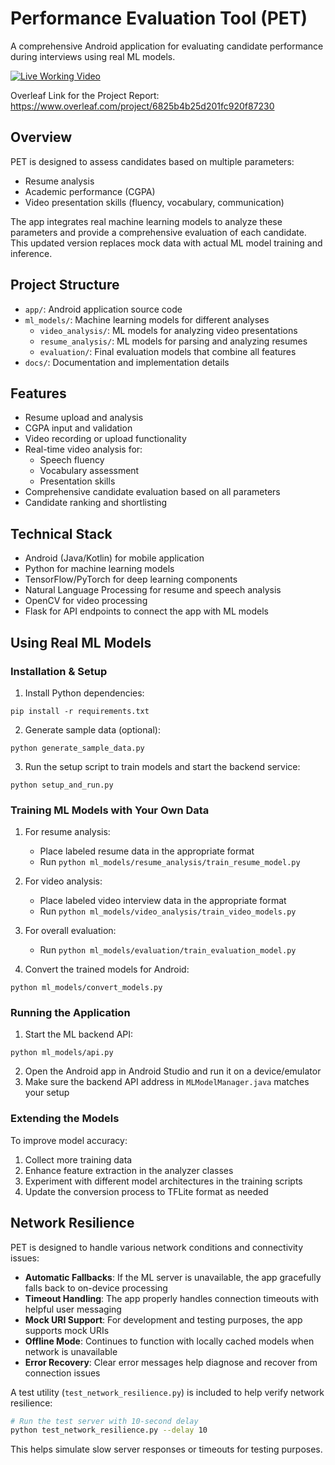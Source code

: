 # Performance Evaluation Tool (PET)

A comprehensive Android application for evaluating candidate performance during interviews using real ML models.

[![Live Working Video](https://github.com/user-attachments/assets/09092d3f-1bd5-4546-b01d-cd11a43e8c0d)](https://drive.google.com/file/d/1soBkk-BFoFTxkaIB4Rg-ydKMeg68UbCO/view?usp=sharing)

Overleaf Link for the Project Report: https://www.overleaf.com/project/6825b4b25d201fc920f87230
## Overview

PET is designed to assess candidates based on multiple parameters:

-   Resume analysis
-   Academic performance (CGPA)
-   Video presentation skills (fluency, vocabulary, communication)

The app integrates real machine learning models to analyze these parameters and provide a comprehensive evaluation of each candidate. This updated version replaces mock data with actual ML model training and inference.

## Project Structure

-   `app/`: Android application source code
-   `ml_models/`: Machine learning models for different analyses
    -   `video_analysis/`: ML models for analyzing video presentations
    -   `resume_analysis/`: ML models for parsing and analyzing resumes
    -   `evaluation/`: Final evaluation models that combine all features
-   `docs/`: Documentation and implementation details

## Features

-   Resume upload and analysis
-   CGPA input and validation
-   Video recording or upload functionality
-   Real-time video analysis for:
    -   Speech fluency
    -   Vocabulary assessment
    -   Presentation skills
-   Comprehensive candidate evaluation based on all parameters
-   Candidate ranking and shortlisting

## Technical Stack

-   Android (Java/Kotlin) for mobile application
-   Python for machine learning models
-   TensorFlow/PyTorch for deep learning components
-   Natural Language Processing for resume and speech analysis
-   OpenCV for video processing
-   Flask for API endpoints to connect the app with ML models

## Using Real ML Models

### Installation & Setup

1. Install Python dependencies:

```
pip install -r requirements.txt
```

2. Generate sample data (optional):

```
python generate_sample_data.py
```

3. Run the setup script to train models and start the backend service:

```
python setup_and_run.py
```

### Training ML Models with Your Own Data

1. For resume analysis:

    - Place labeled resume data in the appropriate format
    - Run `python ml_models/resume_analysis/train_resume_model.py`

2. For video analysis:

    - Place labeled video interview data in the appropriate format
    - Run `python ml_models/video_analysis/train_video_models.py`

3. For overall evaluation:

    - Run `python ml_models/evaluation/train_evaluation_model.py`

4. Convert the trained models for Android:

```
python ml_models/convert_models.py
```

### Running the Application

1. Start the ML backend API:

```
python ml_models/api.py
```

2. Open the Android app in Android Studio and run it on a device/emulator
3. Make sure the backend API address in `MLModelManager.java` matches your setup

### Extending the Models

To improve model accuracy:

1. Collect more training data
2. Enhance feature extraction in the analyzer classes
3. Experiment with different model architectures in the training scripts
4. Update the conversion process to TFLite format as needed

## Network Resilience

PET is designed to handle various network conditions and connectivity issues:

-   **Automatic Fallbacks**: If the ML server is unavailable, the app gracefully falls back to on-device processing
-   **Timeout Handling**: The app properly handles connection timeouts with helpful user messaging
-   **Mock URI Support**: For development and testing purposes, the app supports mock URIs
-   **Offline Mode**: Continues to function with locally cached models when network is unavailable
-   **Error Recovery**: Clear error messages help diagnose and recover from connection issues

A test utility (`test_network_resilience.py`) is included to help verify network resilience:

```bash
# Run the test server with 10-second delay
python test_network_resilience.py --delay 10
```

This helps simulate slow server responses or timeouts for testing purposes.
